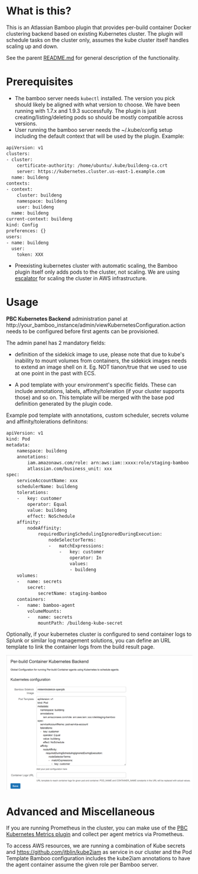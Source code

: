 What is this?
=====

This is an Atlassian Bamboo plugin that provides per-build container Docker clustering backend based on existing Kubernetes 
cluster.
The plugin will schedule tasks on the cluster only, assumes the kube cluster itself handles scaling up and down.

 See the parent [README.md](../README.md) for general description of the functionality.

Prerequisites
=====

* The bamboo server needs `kubectl` installed. The version you pick should likely be aligned with what version to choose.
We have been running with 1.7.x and 1.9.3 successfully. The plugin is just creating/listing/deleting pods so should be mostly compatible across versions.
* User running the bamboo server needs the ~/.kube/config setup including the default context that will be used by the plugin.
Example:

```
apiVersion: v1
clusters:
- cluster:
    certificate-authority: /home/ubuntu/.kube/buildeng-ca.crt
    server: https://kubernetes.cluster.us-east-1.example.com
  name: buildeng
contexts:
- context:
    cluster: buildeng
    namespace: buildeng
    user: buildeng
  name: buildeng
current-context: buildeng
kind: Config
preferences: {}
users:
- name: buildeng
  user:
    token: XXX
```

* Preexisting kubernetes cluster with automatic scaling, the Bamboo plugin itself only adds pods to the cluster, not scaling.
We are using [escalator](https://github.com/atlassian/escalator) for scaling the cluster in AWS infrastructure.

Usage
=====

__PBC Kubernetes Backend__ administration panel at http://your_bamboo_instance/admin/viewKubernetesConfiguration.action
needs to be configured before first agents can be provisioned.

The admin panel has 2 mandatory fields:

* definition of the sidekick image to use, please note that due to kube's inability to mount volumes from containers, 
the sidekick images needs to extend an image shell on it. Eg. NOT tianon/true that we used to use at one point in the past with ECS.

* A pod template with your environment's  specific fields. These can include annotations, labels, affinity/toleration (if your cluster supports those)
and so on. This template will be merged with the base pod definition generated by the plugin code.

Example pod template with annotations, custom scheduler, secrets volume and affinity/tolerations definitons:
```
apiVersion: v1
kind: Pod
metadata:
    namespace: buildeng
    annotations:
        iam.amazonaws.com/role: arn:aws:iam::xxxx:role/staging-bamboo
        atlassian.com/business_unit: xxx
spec:
    serviceAccountName: xxx
    schedulerName: buildeng
    tolerations:
    -   key: customer
        operator: Equal
        value: buildeng
        effect: NoSchedule
    affinity:
        nodeAffinity:
            requiredDuringSchedulingIgnoredDuringExecution:
                nodeSelectorTerms:
                -   matchExpressions:
                    -   key: customer
                        operator: In
                        values:
                        - buildeng
    volumes:
    -   name: secrets
        secret:
            secretName: staging-bamboo
    containers:
    -   name: bamboo-agent
        volumeMounts:
        -   name: secrets
            mountPath: /buildeng-kube-secret

```

Optionally, if your kubernetes cluster is configured to send container logs to Splunk or similar log management solutions,
you can define an URL template to link the container logs from the build result page.

![PBC Kubernetes Backend](../images/kube-configuration.png)


Advanced and Miscellaneous
========

If you are running Prometheus in the cluster, you can make use of the [PBC Kubernetes Metrics plugin](../bamboo-kubernetes-metrics-plugin/)
and collect per agent metrics via Prometheus.

To access AWS resources, we are running a combination of Kube secrets and https://github.com/jtblin/kube2iam as service in our cluster and the Pod Template Bamboo configuration
includes the kube2iam annotations to have the agent container assume the given role per Bamboo server.


